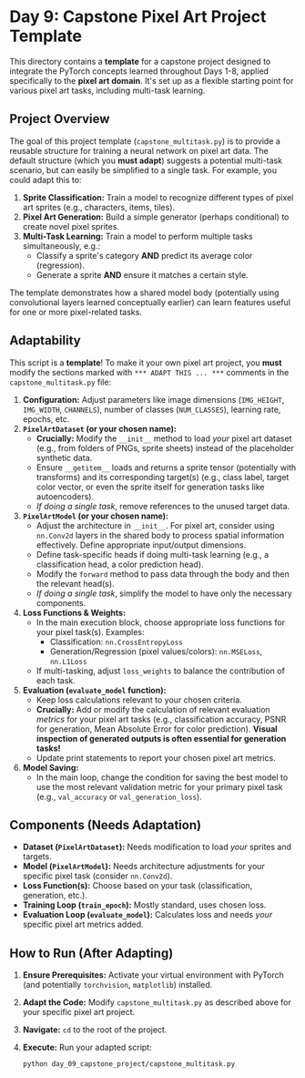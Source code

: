 # Day 9: Capstone Pixel Art Project Template

This directory contains a **template** for a capstone project designed to integrate the PyTorch concepts learned throughout Days 1-8, applied specifically to the **pixel art domain**. It's set up as a flexible starting point for various pixel art tasks, including multi-task learning.

## Project Overview

The goal of this project template (`capstone_multitask.py`) is to provide a reusable structure for training a neural network on pixel art data. The default structure (which you **must adapt**) suggests a potential multi-task scenario, but can easily be simplified to a single task. For example, you could adapt this to:

1.  **Sprite Classification:** Train a model to recognize different types of pixel art sprites (e.g., characters, items, tiles).
2.  **Pixel Art Generation:** Build a simple generator (perhaps conditional) to create novel pixel sprites.
3.  **Multi-Task Learning:** Train a model to perform multiple tasks simultaneously, e.g.:
    - Classify a sprite's category **AND** predict its average color (regression).
    - Generate a sprite **AND** ensure it matches a certain style.

The template demonstrates how a shared model body (potentially using convolutional layers learned conceptually earlier) can learn features useful for one or more pixel-related tasks.

## Adaptability

This script is a **template**! To make it your own pixel art project, you **must** modify the sections marked with `*** ADAPT THIS ... ***` comments in the `capstone_multitask.py` file:

1.  **Configuration:** Adjust parameters like image dimensions (`IMG_HEIGHT`, `IMG_WIDTH`, `CHANNELS`), number of classes (`NUM_CLASSES`), learning rate, epochs, etc.
2.  **`PixelArtDataset` (or your chosen name):**
    - **Crucially:** Modify the `__init__` method to load _your_ pixel art dataset (e.g., from folders of PNGs, sprite sheets) instead of the placeholder synthetic data.
    - Ensure `__getitem__` loads and returns a sprite tensor (potentially with transforms) and its corresponding target(s) (e.g., class label, target color vector, or even the sprite itself for generation tasks like autoencoders).
    - _If doing a single task_, remove references to the unused target data.
3.  **`PixelArtModel` (or your chosen name):**
    - Adjust the architecture in `__init__`. For pixel art, consider using `nn.Conv2d` layers in the shared body to process spatial information effectively. Define appropriate input/output dimensions.
    - Define task-specific heads if doing multi-task learning (e.g., a classification head, a color prediction head).
    - Modify the `forward` method to pass data through the body and then the relevant head(s).
    - _If doing a single task_, simplify the model to have only the necessary components.
4.  **Loss Functions & Weights:**
    - In the main execution block, choose appropriate loss functions for your pixel task(s). Examples:
      - Classification: `nn.CrossEntropyLoss`
      - Generation/Regression (pixel values/colors): `nn.MSELoss`, `nn.L1Loss`
    - If multi-tasking, adjust `loss_weights` to balance the contribution of each task.
5.  **Evaluation (`evaluate_model` function):**
    - Keep loss calculations relevant to your chosen criteria.
    - **Crucially:** Add or modify the calculation of relevant evaluation _metrics_ for your pixel art tasks (e.g., classification accuracy, PSNR for generation, Mean Absolute Error for color prediction). **Visual inspection of generated outputs is often essential for generation tasks!**
    - Update print statements to report your chosen pixel art metrics.
6.  **Model Saving:**
    - In the main loop, change the condition for saving the best model to use the most relevant validation metric for your primary pixel task (e.g., `val_accuracy` or `val_generation_loss`).

## Components (Needs Adaptation)

- **Dataset (`PixelArtDataset`):** Needs modification to load _your_ sprites and targets.
- **Model (`PixelArtModel`):** Needs architecture adjustments for your specific pixel task (consider `nn.Conv2d`).
- **Loss Function(s):** Choose based on your task (classification, generation, etc.).
- **Training Loop (`train_epoch`):** Mostly standard, uses chosen loss.
- **Evaluation Loop (`evaluate_model`):** Calculates loss and needs _your_ specific pixel art metrics added.

## How to Run (After Adapting)

1.  **Ensure Prerequisites:** Activate your virtual environment with PyTorch (and potentially `torchvision`, `matplotlib`) installed.
2.  **Adapt the Code:** Modify `capstone_multitask.py` as described above for your specific pixel art project.
3.  **Navigate:** `cd` to the root of the project.
4.  **Execute:** Run your adapted script:

    ```bash
    python day_09_capstone_project/capstone_multitask.py
    ```

